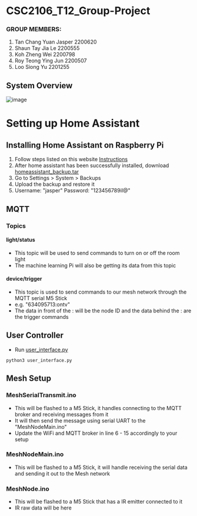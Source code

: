 # CSC2106_T12_Group-Project

### GROUP MEMBERS:
1. Tan Chang Yuan Jasper 2200620
2. Shaun Tay Jia Le 2200555
3. Koh Zheng Wei 2200798
4. Roy Teong Ying Jun 2200507
5. Loo Siong Yu 2201255

## System Overview
![image](https://github.com/RoyTeong/CSC2106_T12_Group-Project/assets/34854761/2165dfbe-7044-40b3-b5d3-eae7f40a593d)

# Setting up Home Assistant 
## Installing Home Assistant on Raspberry Pi
1. Follow steps listed on this website [Instructions](https://www.home-assistant.io/installation/raspberrypi/)
2. After home assistant has been successfully installed, download [homeassistant_backup.tar](https://github.com/RoyTeong/CSC2106_T12_Group-Project/blob/main/homeassistant_backup.tar)
3. Go to Settings > System > Backups 
4. Upload the backup and restore it
5. Username: "jasper" Password: "123456789iI@"
## MQTT
### Topics 
#### light/status
- This topic will be used to send commands to turn on or off the room light
- The machine learning Pi will also be getting its data from this topic 
#### device/trigger 
- This topic is used to send commands to our mesh network through the MQTT serial M5 Stick 
- e.g. "634095713:ontv"
- The data in front of the : will be the node ID and the data behind the : are the trigger commands 
## User Controller 
- Run [user_interface.py](https://github.com/RoyTeong/CSC2106_T12_Group-Project/blob/main/ui/user_interface.py)
```shell
python3 user_interface.py
```
## Mesh Setup
### MeshSerialTransmit.ino
- This will be flashed to a M5 Stick, it handles connecting to the MQTT broker and receiving messages from it 
- It will then send the message using serial UART to the "MeshNodeMain.ino"
- Update the WiFi and MQTT broker in line 6 - 15 accordingly to your setup
### MeshNodeMain.ino
- This will be flashed to a M5 Stick, it will handle receiving the serial data and sending it out to the Mesh network
### MeshNode.ino
- This will be flashed to a M5 Stick that has a IR emitter connected to it
- IR raw data will be here
